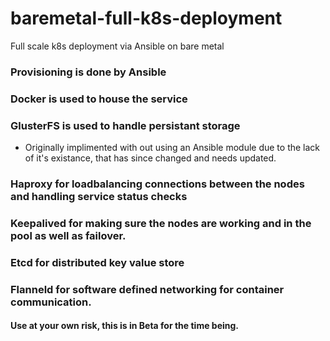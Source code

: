 # baremetal-full-k8s-deployment
Full scale k8s deployment via Ansible on bare metal

### Provisioning is done by Ansible 
### Docker is used to house the service  
### GlusterFS is used to handle persistant storage 
  - Originally implimented with out using an Ansible module due to the lack of it's existance, that has since changed and needs updated. 
### Haproxy for loadbalancing connections between the nodes and handling service status checks 
### Keepalived for making sure the nodes are working and in the pool as well as failover. 
### Etcd for distributed key value store
### Flanneld for software defined networking for container communication. 

#### Use at your own risk, this is in Beta for the time being. 
